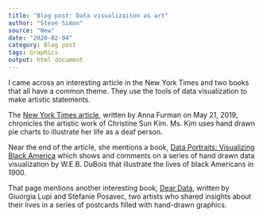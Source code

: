 ```yaml
---
title: "Blog post: Data visualizaiton as art"
author: "Steve Simon"
source: "New"
date: "2020-02-04"
category: Blog post
tags: Graphics
output: html_document
---
```


I came across an interesting article in the New York Times and two books that all have a common theme. They use the tools of data visualization to make artistic statements.


<!---More--->

The [New York Times article](https://www.nytimes.com/2019/05/21/t-magazine/christine-sun-kim-artist.html), written by Anna Furman on May 21, 2019, chronicles the artistic work of Christine Sun Kim. Ms. Kim uses hand drawn pie charts to illustrate her life as a deaf person.

Near the end of the article, she mentions a book, [Data Portraits: Visualizing Black America](https://www.amazon.com/dp/B07JQ2LWVB/) which shows and comments on a series of hand drawn data visualization by W.E.B. DuBois that illustrate the lives of black Americans in 1900.

That page mentions another interesting book, [Dear Data](https://www.amazon.com/Dear-Data-Giorgia-Lupi/dp/1616895322/), written by Giuorgia Lupi and Stefanie Posavec, two artists who shared insights about their lives in a series of postcards filled with hand-drawn graphics. 

